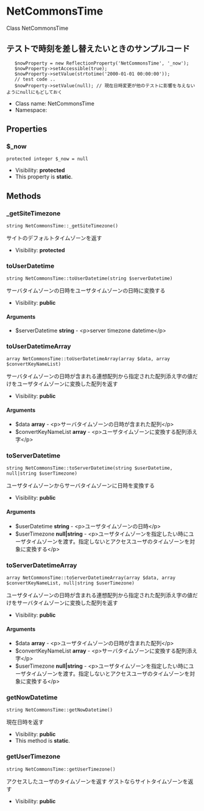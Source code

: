 NetCommonsTime
===============

Class NetCommonsTime

## テストで時刻を差し替えたいときのサンプルコード
```
   $nowProperty = new ReflectionProperty('NetCommonsTime', '_now');
   $nowProperty->setAccessible(true);
   $nowProperty->setValue(strtotime('2000-01-01 00:00:00'));
   // test code ..
   $nowProperty->setValue(null); // 現在日時変更が他のテストに影響を与えないようにnullにもどしておく
```


* Class name: NetCommonsTime
* Namespace: 





Properties
----------


### $_now

    protected integer $_now = null





* Visibility: **protected**
* This property is **static**.


Methods
-------


### _getSiteTimezone

    string NetCommonsTime::_getSiteTimezone()

サイトのデフォルトタイムゾーンを返す



* Visibility: **protected**




### toUserDatetime

    string NetCommonsTime::toUserDatetime(string $serverDatetime)

サーバタイムゾーンの日時をユーザタイムゾーンの日時に変換する



* Visibility: **public**


#### Arguments
* $serverDatetime **string** - &lt;p&gt;server timezone datetime&lt;/p&gt;



### toUserDatetimeArray

    array NetCommonsTime::toUserDatetimeArray(array $data, array $convertKeyNameList)

サーバタイムゾーンの日時が含まれる連想配列から指定された配列添え字の値だけをユーザタイムゾーンに変換した配列を返す



* Visibility: **public**


#### Arguments
* $data **array** - &lt;p&gt;サーバタイムゾーンの日時が含まれた配列&lt;/p&gt;
* $convertKeyNameList **array** - &lt;p&gt;ユーザタイムゾーンに変換する配列添え字&lt;/p&gt;



### toServerDatetime

    string NetCommonsTime::toServerDatetime(string $userDatetime, null|string $userTimezone)

ユーザタイムゾーンからサーバタイムゾーンに日時を変換する



* Visibility: **public**


#### Arguments
* $userDatetime **string** - &lt;p&gt;ユーザタイムゾーンの日時&lt;/p&gt;
* $userTimezone **null|string** - &lt;p&gt;ユーザタイムゾーンを指定したい時にユーザタイムゾーンを渡す。指定しないとアクセスユーザのタイムゾーンを対象に変換する&lt;/p&gt;



### toServerDatetimeArray

    array NetCommonsTime::toServerDatetimeArray(array $data, array $convertKeyNameList, null|string $userTimezone)

ユーザタイムゾーンの日時が含まれる連想配列から指定された配列添え字の値だけをサーバタイムゾーンに変換した配列を返す



* Visibility: **public**


#### Arguments
* $data **array** - &lt;p&gt;ユーザタイムゾーンの日時が含まれた配列&lt;/p&gt;
* $convertKeyNameList **array** - &lt;p&gt;サーバタイムゾーンに変換する配列添え字&lt;/p&gt;
* $userTimezone **null|string** - &lt;p&gt;ユーザタイムゾーンを指定したい時にユーザタイムゾーンを渡す。指定しないとアクセスユーザのタイムゾーンを対象に変換する&lt;/p&gt;



### getNowDatetime

    string NetCommonsTime::getNowDatetime()

現在日時を返す



* Visibility: **public**
* This method is **static**.




### getUserTimezone

    string NetCommonsTime::getUserTimezone()

アクセスしたユーザのタイムゾーンを返す
ゲストならサイトタイムゾーンを返す



* Visibility: **public**



